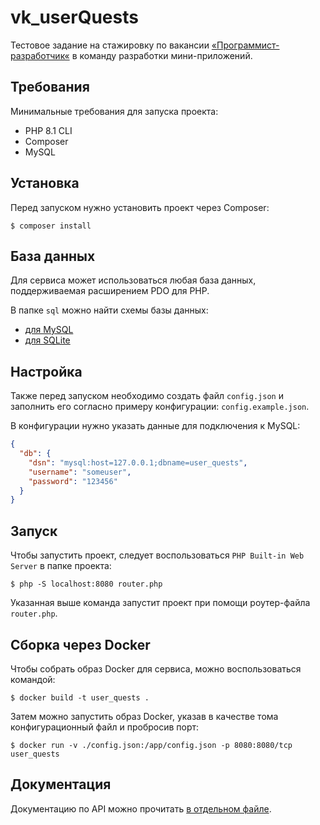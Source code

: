 # vk_userQuests

Тестовое задание на стажировку по вакансии [«Программист-разработчик«](https://internship.vk.company/vacancy/810) в команду разработки мини-приложений.

## Требования

Минимальные требования для запуска проекта:
- PHP 8.1 CLI
- Composer
- MySQL

## Установка

Перед запуском нужно установить проект через Composer:

```shell
$ composer install
```

## База данных

Для сервиса может использоваться любая база данных, поддерживаемая расширением PDO для PHP.

В папке `sql` можно найти схемы базы данных:
- [для MySQL](https://github.com/Encritary/vk_userQuests/blob/main/sql/mysql_schema.sql)
- [для SQLite](https://github.com/Encritary/vk_userQuests/blob/main/sql/sqlite_schema.sql)

## Настройка

Также перед запуском необходимо создать файл `config.json` и заполнить его согласно примеру конфигурации: `config.example.json`.

В конфигурации нужно указать данные для подключения к MySQL:

```json
{
  "db": {
    "dsn": "mysql:host=127.0.0.1;dbname=user_quests",
    "username": "someuser",
    "password": "123456"
  }
}
```

## Запуск

Чтобы запустить проект, следует воспользоваться ``PHP Built-in Web Server`` в папке проекта:

```shell
$ php -S localhost:8080 router.php
```

Указанная выше команда запустит проект при помощи роутер-файла ``router.php``.

## Сборка через Docker

Чтобы собрать образ Docker для сервиса, можно воспользоваться командой:

```shell
$ docker build -t user_quests .
```

Затем можно запустить образ Docker, указав в качестве тома конфигурационный файл и пробросив порт:

```shell
$ docker run -v ./config.json:/app/config.json -p 8080:8080/tcp user_quests
```

## Документация

Документацию по API можно прочитать [в отдельном файле](https://github.com/Encritary/vk_userQuests/blob/main/API.md).